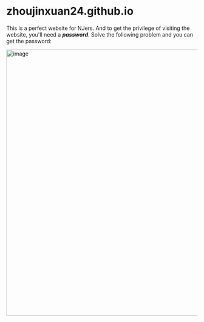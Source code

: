 # zhoujinxuan24.github.io
This is a perfect website for NJers.
And to get the privilege of visiting the website, you'll need a ***password***. Solve the following problem and you can get the password:

<img width="698" alt="image" src="https://github.com/ZhouJinXuan24/zhoujinxuan24.github.io/assets/93473486/3d332bcc-280d-49ec-a973-df8ff91743bf">
